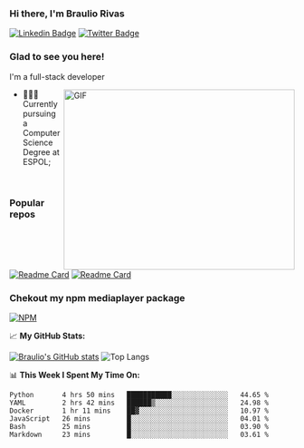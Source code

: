 ### Hi there, I'm Braulio Rivas
[![Linkedin Badge](https://img.shields.io/badge/-LinkedIn-0e76a8?style=flat-square&logo=Linkedin&logoColor=white)](https://www.linkedin.com/in/braulio-rivas-abad/)
[![Twitter Badge](https://img.shields.io/badge/-Twitter-00acee?style=flat-square&logo=Twitter&logoColor=white)](https://twitter.com/brolio04)

### Glad to see you here! &nbsp;
I'm a full-stack developer


<img align="right" alt="GIF" src="https://github.com/Gapur/Gapur/blob/master/coding.gif?raw=true" width="408" height="318" />

- 👨🏻‍💻 Currently pursuing a Computer Science Degree at ESPOL;

</br>

### Popular repos
[![Readme Card](https://github-readme-stats.vercel.app/api/pin/?username=brauliorivas&repo=countrieshub)](https://github.com/brauliorivas/countrieshub)
[![Readme Card](https://github-readme-stats.vercel.app/api/pin/?username=brauliorivas&repo=pokedex-interactivo)](https://github.com/brauliorivas/pokedex-interactivo)

### Chekout my npm mediaplayer package
[![NPM](https://img.shields.io/badge/NPM-%23000000.svg?style=for-the-badge&logo=npm&logoColor=white)](https://www.npmjs.com/package/@braulio0000/mediaplayer)


📈 **My GitHub Stats:**

[![Braulio's GitHub stats](https://github-readme-stats.vercel.app/api?username=brauliorivas&theme=tokyonight)](https://github.com/brauliorivas) ![Top Langs](https://github-readme-stats.vercel.app/api/top-langs/?username=brauliorivas&layout=compact&theme=radical)


📊 **This Week I Spent My Time On:**
<!--START_SECTION:waka-->

```text
Python       4 hrs 50 mins   ███████████░░░░░░░░░░░░░░   44.65 %
YAML         2 hrs 42 mins   ██████▒░░░░░░░░░░░░░░░░░░   24.98 %
Docker       1 hr 11 mins    ██▓░░░░░░░░░░░░░░░░░░░░░░   10.97 %
JavaScript   26 mins         █░░░░░░░░░░░░░░░░░░░░░░░░   04.01 %
Bash         25 mins         █░░░░░░░░░░░░░░░░░░░░░░░░   03.90 %
Markdown     23 mins         █░░░░░░░░░░░░░░░░░░░░░░░░   03.61 %
```

<!--END_SECTION:waka-->
